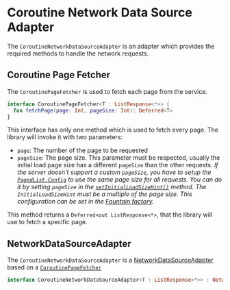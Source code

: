 # Coroutine Network Data Source Adapter
The `CoroutineNetworkDataSourceAdapter` is an adapter which provides the required methods to handle the network requests.

## Coroutine Page Fetcher
The `CoroutinePageFetcher` is used to fetch each page from the service.

```kotlin
interface CoroutinePageFetcher<T : ListResponse<*>> {
  fun fetchPage(page: Int, pageSize: Int): Deferred<T>
}
```

This interface has only one method which is used to fetch every page.
The library will invoke it with two parameters: 
- `page`: The number of the page to be requested
- `pageSize`: The page size.
This parameter must be respected, usually the initial load page size has a different `pageSize` than the other requests.
*If the server doesn't support a custom `pageSize`, you have to setup the [`PagedList.Config`](https://developer.android.com/reference/android/arch/paging/PagedList.Config.html) to use the same page size for all requests.
You can do it by setting `pageSize` in the [`setInitialLoadSizeHint()`](https://developer.android.com/reference/android/arch/paging/PagedList.Config.html#initialLoadSizeHint) method.
The `InitialLoadSizeHint` must be a multiple of the page size.
This configuration can be set in the [Fountain factory](FountainCoroutines.md).*

This method returns a `Deferred<out ListResponse<*>`, that the library will use to fetch a specific page.

## NetworkDataSourceAdapter
The `CoroutineNetworkDataSourceAdapter` is a [NetworkDataSourceAdapter](NetworkDataSourceAdapter.md) based on a [`CoroutinePageFetcher`](#coroutine-page-fetcher) 

```kotlin
interface CoroutineNetworkDataSourceAdapter<T : ListResponse<*>> : NetworkDataSourceAdapter<CoroutinePageFetcher<T>>
```
